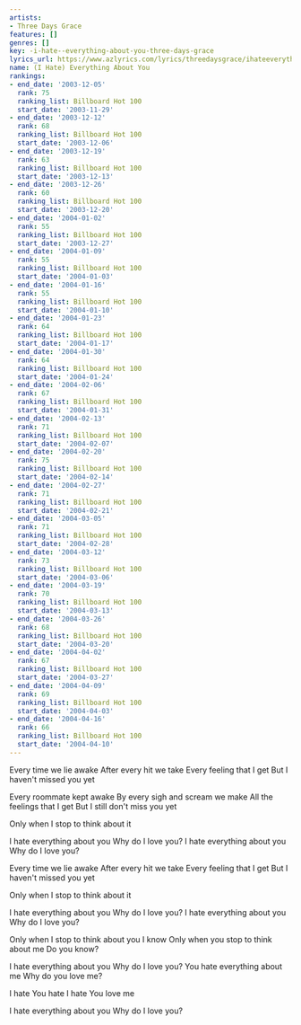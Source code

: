 ```yaml
---
artists:
- Three Days Grace
features: []
genres: []
key: -i-hate--everything-about-you-three-days-grace
lyrics_url: https://www.azlyrics.com/lyrics/threedaysgrace/ihateeverythingaboutyou.html
name: (I Hate) Everything About You
rankings:
- end_date: '2003-12-05'
  rank: 75
  ranking_list: Billboard Hot 100
  start_date: '2003-11-29'
- end_date: '2003-12-12'
  rank: 68
  ranking_list: Billboard Hot 100
  start_date: '2003-12-06'
- end_date: '2003-12-19'
  rank: 63
  ranking_list: Billboard Hot 100
  start_date: '2003-12-13'
- end_date: '2003-12-26'
  rank: 60
  ranking_list: Billboard Hot 100
  start_date: '2003-12-20'
- end_date: '2004-01-02'
  rank: 55
  ranking_list: Billboard Hot 100
  start_date: '2003-12-27'
- end_date: '2004-01-09'
  rank: 55
  ranking_list: Billboard Hot 100
  start_date: '2004-01-03'
- end_date: '2004-01-16'
  rank: 55
  ranking_list: Billboard Hot 100
  start_date: '2004-01-10'
- end_date: '2004-01-23'
  rank: 64
  ranking_list: Billboard Hot 100
  start_date: '2004-01-17'
- end_date: '2004-01-30'
  rank: 64
  ranking_list: Billboard Hot 100
  start_date: '2004-01-24'
- end_date: '2004-02-06'
  rank: 67
  ranking_list: Billboard Hot 100
  start_date: '2004-01-31'
- end_date: '2004-02-13'
  rank: 71
  ranking_list: Billboard Hot 100
  start_date: '2004-02-07'
- end_date: '2004-02-20'
  rank: 75
  ranking_list: Billboard Hot 100
  start_date: '2004-02-14'
- end_date: '2004-02-27'
  rank: 71
  ranking_list: Billboard Hot 100
  start_date: '2004-02-21'
- end_date: '2004-03-05'
  rank: 71
  ranking_list: Billboard Hot 100
  start_date: '2004-02-28'
- end_date: '2004-03-12'
  rank: 73
  ranking_list: Billboard Hot 100
  start_date: '2004-03-06'
- end_date: '2004-03-19'
  rank: 70
  ranking_list: Billboard Hot 100
  start_date: '2004-03-13'
- end_date: '2004-03-26'
  rank: 68
  ranking_list: Billboard Hot 100
  start_date: '2004-03-20'
- end_date: '2004-04-02'
  rank: 67
  ranking_list: Billboard Hot 100
  start_date: '2004-03-27'
- end_date: '2004-04-09'
  rank: 69
  ranking_list: Billboard Hot 100
  start_date: '2004-04-03'
- end_date: '2004-04-16'
  rank: 66
  ranking_list: Billboard Hot 100
  start_date: '2004-04-10'
---
```


Every time we lie awake
After every hit we take
Every feeling that I get
But I haven't missed you yet

Every roommate kept awake
By every sigh and scream we make
All the feelings that I get
But I still don't miss you yet

Only when I stop to think about it

I hate everything about you
Why do I love you?
I hate everything about you
Why do I love you?

Every time we lie awake
After every hit we take
Every feeling that I get
But I haven't missed you yet

Only when I stop to think about it

I hate everything about you
Why do I love you?
I hate everything about you
Why do I love you?

Only when I stop to think about you
I know
Only when you stop to think about me
Do you know?

I hate everything about you
Why do I love you?
You hate everything about me
Why do you love me?

I hate
You hate
I hate
You love me

I hate everything about you
Why do I love you?



